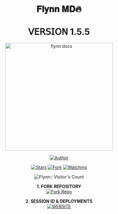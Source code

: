 <h1 align="center"> 𝐅𝐥𝐲𝐧𝐧 𝐌𝐃🔥 </h1>
<h1 align="center"> 𝖵𝖤𝖱𝖲𝖨𝖮𝖭 1.5.5 </h1>

<p align="center">
  <a href="https://github.com/criss/flynn">
    <img alt="flynn docs" height="350" src="https://i.ibb.co/Q4QCHYd/copilot-image-1739572393172.jpg">
  </a>
</p>
    
   
  
</a>
</p>
<p align="center">
<a href="https://github.com/Flynn's"><img title="Author" src="https://img.shields.io/badge/Flynn?style=for-the-badge&logo=whatsapp"></a>
<p/>
<p align="center">
<a href="https://github.com/Flynn/stargazers/"><img title="Stars" src="https://img.shields.io/github/stars/Flynn?&style=social"></a>
<a href="https://github.com/Flynn/network/members"><img title="Fork" src="https://img.shields.io/github/forks/Flynn?style=social"></a>
<a href="https://github.com/Flynn/watchers"><img title="Watching" src="https://img.shields.io/github/watchers/Flynn?label=Watching&style=social"></a>
</p>
<p align="center"><img src="https://profile-counter.glitch.me/{Dark-Xploit}/count.svg" alt="Flynn:: Visitor's Count" /></p>


<p align="center">
    <strong>1. FORK REPOSITORY</strong>
  <br>
    <a href="https://github.com/Flynn/fork" target="_blank">
        <img alt="Fork Repo" src="https://img.shields.io/badge/Fork%20Repo-100000?style=for-the-badge&logo=scan&logoColor=white&labelColor=darkblue&color=darkblue"/>
    </a>
</p>

<!-- Part 2: SESSION ID & DEPLOYMENTS -->
<p align="center">
    <strong>2. SESSION ID & DEPLOYMENTS</strong>
    <br>
    <a href="https://cypherXbot.vercel.app/" target="_blank">
        <img alt="WEBSITE" src="https://img.shields.io/badge/Let%27s_Go-100000?style=for-the-badge&logo=scan&logoColor=white&labelColor=darkred&color=darkred"/>
    </a>
</p>
